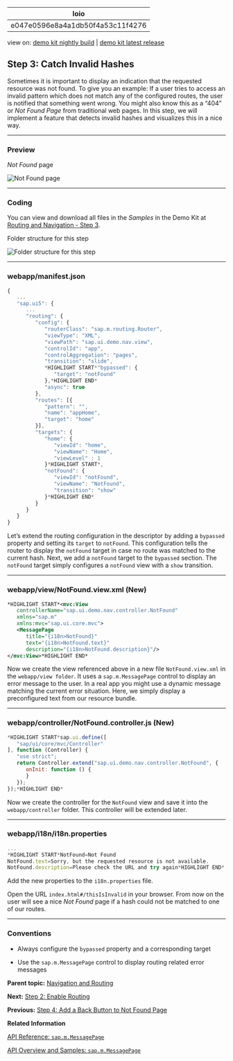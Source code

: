 <!-- loioe047e0596e8a4a1db50f4a53c11f4276 -->

| loio |
| -----|
| e047e0596e8a4a1db50f4a53c11f4276 |

<div id="loio">

view on: [demo kit nightly build](https://openui5nightly.hana.ondemand.com/#/topic/e047e0596e8a4a1db50f4a53c11f4276) | [demo kit latest release](https://openui5.hana.ondemand.com/#/topic/e047e0596e8a4a1db50f4a53c11f4276)</div>

## Step 3: Catch Invalid Hashes

Sometimes it is important to display an indication that the requested resource was not found. To give you an example: If a user tries to access an invalid pattern which does not match any of the configured routes, the user is notified that something went wrong. You might also know this as a “404” or *Not Found Page* from traditional web pages. In this step, we will implement a feature that detects invalid hashes and visualizes this in a nice way.

***

### Preview

   
  
<a name="loioe047e0596e8a4a1db50f4a53c11f4276__fig_r1j_pst_mr"/>*Not Found* page

 ![](loio81506b2d46e440e09921911289e74570_LowRes.png "Not Found page") 

***

### Coding

You can view and download all files in the *Samples* in the Demo Kit at [Routing and Navigation - Step 3](https://openui5.hana.ondemand.com/explored.html#/sample/sap.ui.core.tutorial.navigation.03/preview).

   
  
<a name="loioe047e0596e8a4a1db50f4a53c11f4276__fig_chm_4jp_ls"/>Folder structure for this step

 ![](loio0b225d6d91d142a2b44a164193121700_HiRes.png "Folder structure for this step") 

***

### webapp/manifest.json

``` js
{
   ...
   "sap.ui5": {
      ...
      "routing": {
         "config": {
            "routerClass": "sap.m.routing.Router",
            "viewType": "XML",
            "viewPath": "sap.ui.demo.nav.view",
            "controlId": "app",
            "controlAggregation": "pages",
            "transition": "slide",
            *HIGHLIGHT START*"bypassed": {
               "target": "notFound"
            },*HIGHLIGHT END*
            "async": true
         },
         "routes": [{
            "pattern": "",
            "name": "appHome",
            "target": "home"
         }],
         "targets": {
            "home": {
               "viewId": "home",
               "viewName": "Home",
               "viewLevel" : 1
            }*HIGHLIGHT START*,
            "notFound": {
               "viewId": "notFound",
               "viewName": "NotFound",
               "transition": "show"
            }*HIGHLIGHT END*
         }
      }
   }
}
```

Let’s extend the routing configuration in the descriptor by adding a `bypassed` property and setting its `target` to `notFound`. This configuration tells the router to display the `notFound` target in case no route was matched to the current hash. Next, we add a `notFound` target to the `bypassed` section. The `notFound` target simply configures a `notFound` view with a `show` transition.

***

### webapp/view/NotFound.view.xml \(New\)

``` xml
*HIGHLIGHT START*<mvc:View
   controllerName="sap.ui.demo.nav.controller.NotFound"
   xmlns="sap.m"
   xmlns:mvc="sap.ui.core.mvc">
   <MessagePage
      title="{i18n>NotFound}"
      text="{i18n>NotFound.text}"
      description="{i18n>NotFound.description}"/>
</mvc:View>*HIGHLIGHT END*
```

Now we create the view referenced above in a new file `NotFound.view.xml` in the `webapp/view folder`. It uses a `sap.m.MessagePage` control to display an error message to the user. In a real app you might use a dynamic message matching the current error situation. Here, we simply display a preconfigured text from our resource bundle.

***

### webapp/controller/NotFound.controller.js \(New\)

``` js
*HIGHLIGHT START*sap.ui.define([
   "sap/ui/core/mvc/Controller"
], function (Controller) {
   "use strict";
   return Controller.extend("sap.ui.demo.nav.controller.NotFound", {
      onInit: function () {
      }
   });
});*HIGHLIGHT END*
```

Now we create the controller for the `NotFound` view and save it into the `webapp/controller` folder. This controller will be extended later.

***

### webapp/i18n/i18n.properties

``` js
...
*HIGHLIGHT START*NotFound=Not Found
NotFound.text=Sorry, but the requested resource is not available.
NotFound.description=Please check the URL and try again*HIGHLIGHT END*.
```

Add the new properties to the `i18n.properties` file.

Open the URL `index.html#/thisIsInvalid` in your browser. From now on the user will see a nice *Not Found* page if a hash could not be matched to one of our routes.

***

### Conventions

-   Always configure the `bypassed` property and a corresponding target

-   Use the `sap.m.MessagePage` control to display routing related error messages


**Parent topic:** [Navigation and Routing](Navigation_and_Routing_1b6dcd3.md "OpenUI5 comes with a powerful routing API that helps you control the state of your application efficiently. This tutorial will illustrate all major features and APIs related to navigation and routing in OpenUI5 apps by creating a simple and easy to understand mobile app. It represents a set of best practices for applying the navigation and routing features of OpenUI5 to your applications.")

**Next:** [Step 2: Enable Routing](Step_2_Enable_Routing_cf3c57c.md "In this step we will modify the app and introduce routing. Instead of having the home page of the app hard coded we will configure a router to wire multiple views together when our app is called. The routing configuration controls the application flow when the user triggers a navigation action or opens a link to the application directly.")

**Previous:** [Step 4: Add a Back Button to Not Found Page](Step_4_Add_a_Back_Button_to_Not_Found_Page_66670b0.md "When we are on the Not Found page because of an invalid hash, we want to get back to our app to select another page. Therefore, we will add a Back button to the Not Found view and make sure that the user gets redirected to either the previous page or the overview page when the Back button is pressed.")

**Related Information**  


[API Reference: `sap.m.MessagePage`](https://openui5.hana.ondemand.com/#docs/api/symbols/sap.m.MessagePage.html)

[API Overview and Samples: `sap.m.MessagePage` ](https://openui5.hana.ondemand.com/explored.html#/entity/sap.m.MessagePage/samples)

